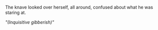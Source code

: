 The knave looked over herself, all around, confused about what he was staring at.

*"(Inquisitive gibberish)"*